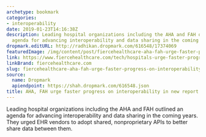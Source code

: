 ```yaml
---
archetype: bookmark
categories:
- interoperability
date: 2019-01-23T14:16:38Z
description: Leading hospital organizations including the AHA and FAH outlined an
  agenda for advancing interoperability and data sharing in the coming years.
dropmark.editURL: http://radhikan.dropmark.com/616548/17374069
featuredImage: /img/content/post/fiercehealthcare-aha-fah-urge-faster-progress-on-interoperability-in-new-report.jpg
link: https://www.fiercehealthcare.com/tech/hospitals-urge-faster-progress-interoperability-new-report
linkBrand: fiercehealthcare.com
slug: fiercehealthcare-aha-fah-urge-faster-progress-on-interoperability-in-new-report
source:
  name: Dropmark
  apiendpoint: https://shah.dropmark.com/616548.json
title: AHA, FAH urge faster progress on interoperability in new report
---
```

Leading hospital organizations including the AHA and FAH outlined an agenda for advancing interoperability and data sharing in the coming years. They urged EHR vendors to adopt shared, nonproprietary APIs to better share data between them.